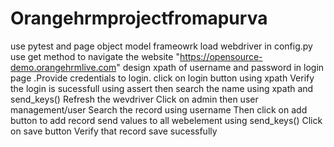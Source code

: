 # Orangehrmprojectfromapurva
use pytest and page object model frameowrk
load webdriver in config.py
use get method to navigate the website "https://opensource-demo.orangehrmlive.com"
design xpath of username and password in login page .Provide credentials to login. click on login button using xpath
Verify the login is sucessfull using assert
then search the name using xpath and send_keys() 
Refresh the wevdriver
Click on admin then user management/user 
Search the record using username
Then click on add button to add record 
send values to all webelement using send_keys()
Click on save button
Verify that record save sucessfully

